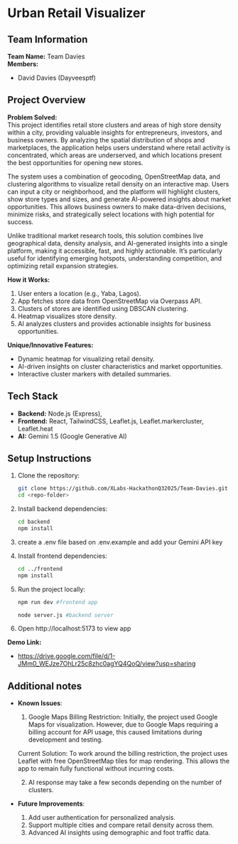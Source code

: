 # Urban Retail Visualizer

## Team Information
**Team Name:** Team Davies  
**Members:**  
- David Davies (Dayveesptf)  

## Project Overview
**Problem Solved:**  
This project identifies retail store clusters and areas of high store density within a city, providing valuable insights for entrepreneurs, investors, and business owners. By analyzing the spatial distribution of shops and marketplaces, the application helps users understand where retail activity is concentrated, which areas are underserved, and which locations present the best opportunities for opening new stores.

The system uses a combination of geocoding, OpenStreetMap data, and clustering algorithms to visualize retail density on an interactive map. Users can input a city or neighborhood, and the platform will highlight clusters, show store types and sizes, and generate AI-powered insights about market opportunities. This allows business owners to make data-driven decisions, minimize risks, and strategically select locations with high potential for success.

Unlike traditional market research tools, this solution combines live geographical data, density analysis, and AI-generated insights into a single platform, making it accessible, fast, and highly actionable. It’s particularly useful for identifying emerging hotspots, understanding competition, and optimizing retail expansion strategies.

**How it Works:**  
1. User enters a location (e.g., Yaba, Lagos).  
2. App fetches store data from OpenStreetMap via Overpass API.  
3. Clusters of stores are identified using DBSCAN clustering.  
4. Heatmap visualizes store density.  
5. AI analyzes clusters and provides actionable insights for business opportunities.

**Unique/Innovative Features:**  
- Dynamic heatmap for visualizing retail density.  
- AI-driven insights on cluster characteristics and market opportunities.  
- Interactive cluster markers with detailed summaries.  

## Tech Stack
- **Backend:** Node.js (Express),  
- **Frontend:** React, TailwindCSS, Leaflet.js, Leaflet.markercluster, Leaflet.heat  
- **AI:** Gemini 1.5 (Google Generative AI)  

## Setup Instructions
1. Clone the repository:  
   ```bash
   git clone https://github.com/XLabs-HackathonQ32025/Team-Davies.git
   cd <repo-folder>

2. Install backend dependencies:  
   ```bash
   cd backend
   npm install

3. create a .env file based on .env.example and add your Gemini API key
   
4. Install frontend dependencies:  
   ```bash
   cd ../frontend
   npm install

5. Run the project locally:  
   ```bash
   npm run dev #frontend app

   node server.js #backend server

6. Open http://localhost:5173 to view app

**Demo Link:** 
- https://drive.google.com/file/d/1-JMm0_WEJze7OhLr25c8zhc0agYQ4QoQ/view?usp=sharing

## Additional notes
- **Known Issues**:
    1. Google Maps Billing Restriction: Initially, the project used Google Maps for visualization. However, due to Google Maps requiring a billing account for API usage, this caused limitations during development and testing.  

    Current Solution: To work around the billing restriction, the project uses Leaflet with free OpenStreetMap tiles for map rendering. This allows the app to remain fully functional without incurring costs.

    2. AI response may take a few seconds depending on the number of clusters.

- **Future Improvements**:
    1. Add user authentication for personalized analysis.
    2. Support multiple cities and compare retail density across them.
    3. Advanced AI insights using demographic and foot traffic data.


